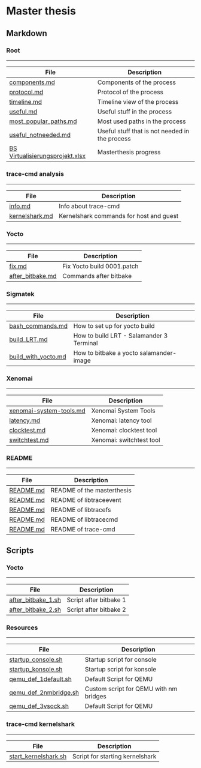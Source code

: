 # Master thesis 
## Markdown
### Root <hr>
| File       | Description |
|------------|-------|
| <a href="components.md" target="_blank">components.md</a>   | Components of the process |
| <a href="protocol.md" target="_blank">protocol.md</a>   | Protocol of the process |
| <a href="timeline.md" target="_blank">timeline.md</a>   | Timeline view of the process |
| <a href="useful.md" target="_blank">useful.md</a>   | Useful stuff in the process |
| <a href="most_popular_paths.md" target="_blank">most_popular_paths.md</a>   | Most used paths in the process |
| <a href="useful_notneeded.md" target="_blank">useful_notneeded.md</a>   | Useful stuff that is not needed in the process |
| <a href="BS Virtualisierungsprojekt.xlsx" target="_blank">BS Virtualisierungsprojekt.xlsx</a>   | Masterthesis progress |

### trace-cmd analysis <hr>
| File       | Description |
|------------|-------|
| <a href="trace-cmd/analysis/info.md" target="_blank">info.md</a>   | Info about trace-cmd |
| <a href="trace-cmd/analysis/kernelshark.md" target="_blank">kernelshark.md</a>   | Kernelshark commands for host and guest |

### Yocto <hr>
| File       | Description |
|------------|-------|
| <a href="yocto/fix.md" target="_blank">fix.md</a>   | Fix Yocto build 0001.patch |
| <a href="yocto/after_bitbake.md" target="_blank">after_bitbake.md</a>   | Commands after bitbake |


### Sigmatek <hr>
| File       | Description |
|------------|-------|
| <a href="sigmatek/bash_commands.md" target="_blank">bash_commands.md</a>   | How to set up for yocto build |
| <a href="sigmatek/build_LRT.md" target="_blank">build_LRT.md</a>   | How to build LRT - Salamander 3 Terminal |
| <a href="sigmatek/build_with_yocto.md" target="_blank">build_with_yocto.md</a>  | How to bitbake a yocto salamander-image |

### Xenomai <hr>
| File       | Description |
|------------|-------|
| <a href="xenomai-system-tools.md" target="_blank">xenomai-system-tools.md</a>   | Xenomai System Tools |
| <a href="xenomai/latency.md" target="_blank">latency.md</a>   | Xenomai: latency tool |
| <a href="xenomai/clocktest.md" target="_blank">clocktest.md</a>   | Xenomai: clocktest tool |
| <a href="xenomai/switchtest.md" target="_blank">switchtest.md</a>   | Xenomai: switchtest tool |


### README <hr>
| File       | Description |
|------------|-------|
| <a href="../README.md" target="_blank">README.md</a>   | README of the masterthesis |
| <a href="trace-cmd/libtraceevent-1.8.2/README.md" target="_blank">README.md</a>   | README of libtraceevent |
| <a href="trace-cmd/libtracefs-1.8.0/README.md" target="_blank">README.md</a>   | README of libtracefs |
| <a href="trace-cmd/trace-cmd-libtracecmd-1.5.1/README.md" target="_blank">README.md</a>   | README of libtracecmd |
| <a href="trace-cmd/trace-cmd-v3.2/README.md" target="_blank">README.md</a>   | README of trace-cmd |

## Scripts
### Yocto <hr>
| File       | Description |
|------------|-------|
| <a href="yocto/after_bitbake_1.sh" target="_blank">after_bitbake_1.sh</a>   | Script after bitbake 1 |
| <a href="yocto/after_bitbake_2.sh" target="_blank">after_bitbake_2.sh</a>   | Script after bitbake 2 |


### Resources <hr>
| File       | Description |
|------------|-------|
| <a href="resources/scripts/startup.sh_console.sh" target="_blank">startup_console.sh</a>   | Startup script for console |
| <a href="resources/scripts/startup.sh_konsole.sh" target="_blank">startup_konsole.sh</a>   | Startup script for konsole |
| <a href="resources/QEMU/qemu_def_1default.sh" target="_blank">qemu_def_1default.sh</a>   | Default Script for QEMU |
| <a href="resources/QEMU/qemu_def_2nmbridge.sh" target="_blank">qemu_def_2nmbridge.sh</a>   | Custom script for QEMU with nm bridges |
| <a href="resources/QEMU/qemu_def_3vsock.sh" target="_blank">qemu_def_3vsock.sh</a>   | Default Script for QEMU |


### trace-cmd kernelshark <hr>
| File       | Description |
|------------|-------|
| <a href="trace-cmd/analysis/start_kernelshark.sh" target="_blank">start_kernelshark.sh</a>   | Script for starting kernelshark |

